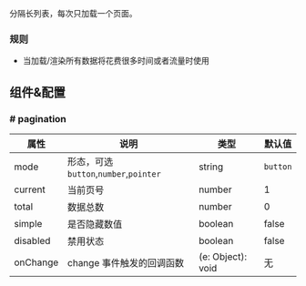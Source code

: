 
分隔长列表，每次只加载一个页面。

### 规则
- 当加载/渲染所有数据将花费很多时间或者流量时使用

## 组件&配置

### # pagination

属性 | 说明 | 类型 | 默认值
----|-----|------|------
mode  | 形态，可选`button`,`number`,`pointer` | string | `button` 
current  | 当前页号 | number  |  1 
total  | 数据总数 | number  |  0 
simple  | 是否隐藏数值 | boolean | false 
disabled  | 禁用状态 | boolean | false 
onChange | change 事件触发的回调函数 | (e: Object): void | 无
